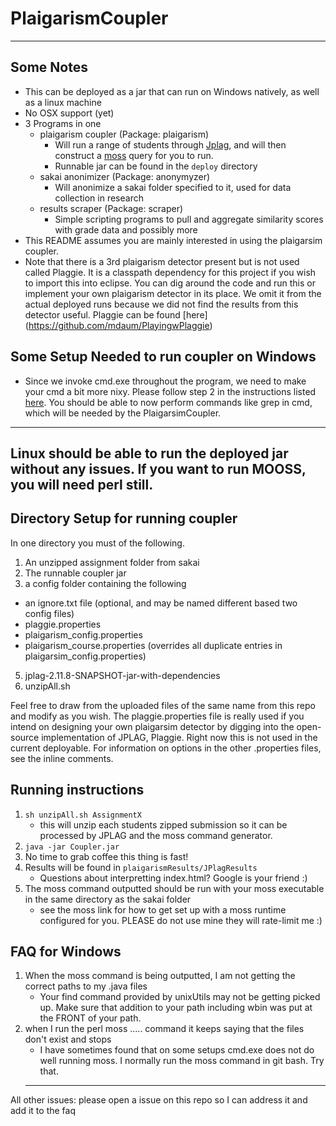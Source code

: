 # PlaigarismCoupler
----------------
## Some Notes
 - This can be deployed as a jar that can run on Windows natively, as well as a linux machine
 - No OSX support (yet)
 - 3 Programs in one
    - plaigarism coupler (Package: plaigarism)
       - Will run a range of students through [Jplag](https://github.com/jplag/jplag/releases), and will then construct a 
       [moss](http://theory.stanford.edu/~aiken/moss/) query for you to run.
       - Runnable jar can be found in the `deploy` directory
    - sakai anonimizer (Package: anonymyzer)
       - Will anonimize a sakai folder specified to it, used for data collection in research
    - results scraper (Package: scraper)
       - Simple scripting programs to pull and aggregate similarity scores with grade data and possibly more
 - This README assumes you are mainly interested in using the plaigarsim coupler.
 - Note that there is a 3rd plaigarism detector present but is not used called Plaggie. It is a classpath dependency for this project if you wish to import this into eclipse. You can dig around the code and run this or implement your own plaigarism detector in its place. We omit it from the actual deployed runs because we did not find the results from this detector useful. Plaggie can be found 
 [here] (https://github.com/mdaum/PlayingwPlaggie)
 
 ## Some Setup Needed to run coupler on Windows
 - Since we invoke cmd.exe throughout the program, we need to make your cmd a bit more nixy. Please follow step 2 in the instructions listed [here](https://www.julienklepatch.com/improve-windows-command-line/). You should be able to now perform commands like grep in cmd, which will be needed by the PlaigarsimCoupler.
 
 -------------------
 Linux should be able to run the deployed jar without any issues. If you want to run MOOSS, you will need perl still.
 --------------------
  
 ## Directory Setup for running coupler
 In one directory you must of the following.
 1. An unzipped assignment folder from sakai
 2. The runnable coupler jar
 3. a config folder containing the following
  - an ignore.txt file (optional, and may be named different based two config files)
  - plaggie.properties
  - plaigarism_config.properties
  - plaigarism_course.properties (overrides all duplicate entries in plaigarsim_config.properties)
 5. jplag-2.11.8-SNAPSHOT-jar-with-dependencies
 6. unzipAll.sh
 
 Feel free to draw from the uploaded files of the same name from this repo and modify as you wish. The plaggie.properties file is really used if you intend on designing your own plaigarsim detector by digging into the open-source implementation of JPLAG, Plaggie. Right now this is not used in the current deployable. For information on options in the other .properties files, see the inline comments.
 
 ## Running instructions
 1. `sh unzipAll.sh AssignmentX`
     - this will unzip each students zipped submission so it can be processed by JPLAG and the moss command generator.
 2. `java -jar Coupler.jar`
 3. No time to grab coffee this thing is fast!
 4. Results will be found in `plaigarismResults/JPlagResults`
    - Questions about interpretting index.html? Google is your friend :)
 5. The moss command outputted should be run with your moss executable in the same directory as the sakai folder
    - see the moss link for how to get set up with a moss runtime configured for you. PLEASE do not use mine they will rate-limit me :)
    
## FAQ for Windows ##
1. When the moss command is being outputted, I am not getting the correct paths to my .java files
   - Your find command provided by unixUtils may not be getting picked up. Make sure that addition to your path including wbin was put at the FRONT of your path.
2. when I run the perl moss ..... command it keeps saying that the files don't exist and stops
   - I have sometimes found that on some setups cmd.exe does not do well running moss. I normally run the moss command in git bash. Try that.
   --------------------------------
All other issues: please open a issue on this repo so I can address it and add it to the faq
 
